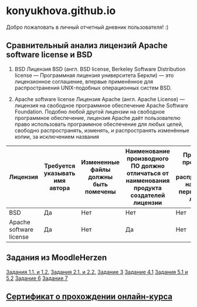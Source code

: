 # konyukhova.github.io
Добро пожаловать в личный отчетный дневник пользователя! :)



## Сравнительный анализ лицензий Apache software license и BSD

1. BSD
Лицензия BSD (англ. BSD license, Berkeley Software Distribution license — Программная лицензия университета Беркли) — это лицензионное соглашение, впервые применённое для распространения UNIX-подобных операционных систем BSD.

2. Apache software license
Лицензия Apache (англ. Apache License) — лицензия на свободное программное обеспечение Apache Software Foundation.
Подобно любой другой лицензии на свободное программное обеспечение, лицензия Apache даёт пользователю право использовать программное обеспечение для любых целей, свободно распространять, изменять, и распространять изменённые копии, за исключением названия


Лицензия | Требуется   указывать имя автора | Измененные   файлы должны быть помечены | Наименование   производного ПО должно отличаться от   наименования продукта создателей   лицензии | Производные   произведения должны распространяться   на условиях первоначальной лицензии | Указана   территория, на которую предоставляется   лицензия | Отсутствие   гарантий на ПО
-- | -- | -- | -- | -- | -- | --
BSD | Да | Нет | Нет | Нет | Нет | Да
Apache   software license | Да | Нет | Да | Нет | Нет | Да

## Задания из MoodleHerzen

[Задания 1.1. и 1.2.](https://drive.google.com/file/d/1ctWOHxAqdyYcjhdqtDnn9gamInxaoq1c/view)
[Задания 2.1. и 2.2.](https://drive.google.com/file/d/153w9qhNWpBjNpXrk2I1abizcT2NY5kPX/view?usp=sharing)
[Задание 3](https://drive.google.com/file/d/1chwUHFgM6QvBZscu5Y4d9HNvbAWVukz2/view?usp=sharing)
[Задание 4.1](https://drive.google.com/file/d/1gSbj_r8weSm-8-Ivhd_nKUKxrTR0szcP/view?usp=sharing) 
[Задания 5.1 и 5.2](https://drive.google.com/file/d/1c146CBWmR87kV1eU72xYYbgAz4F7i5ZH/view?usp=sharing)
[Задание 6](https://drive.google.com/file/d/1OopqzB6kteH5igPUM1QKkkl_bUYbz0AA/view?usp=sharing)
[Задание 7](https://drive.google.com/file/d/1cZeTuAUacbJ4G1WT0NSDVNNycQPGHq4j/view?usp=sharing)
## [Сертификат о прохождении онлайн-курса](https://pp.userapi.com/c850024/v850024808/d442d/7Qd0-CnHagE.jpg)
